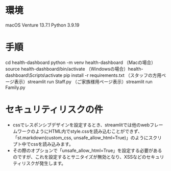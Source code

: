 # 環境
macOS Venture 13.7.1
Python 3.9.19


# 手順
cd health-dashboard
python -m venv health-dashboard
（Macの場合）source health-dashboard/bin/activate
（Windowsの場合）health-dashboard\Scripts\activate
pip install -r requirements.txt
（スタッフの方用ページ表示）streamlit run Staff.py
（ご家族様用ページ表示）streamlit run Family.py


# セキュリティリスクの件
* cssでレスポンシブデザインを設定するとき、streamlitでは他のwebフレームワークのようにHTML内でstyle.cssを読み込むことができず、「st.markdown(custom_css, unsafe_allow_html=True)」のようにスクリプト中でcssを読み込みます。
* その際のオプションで「unsafe_allow_html=True」を設定する必要があるのですが、これを設定するとサニタイズが無効となり、XSSなどのセキュリティリスクが発生します。
